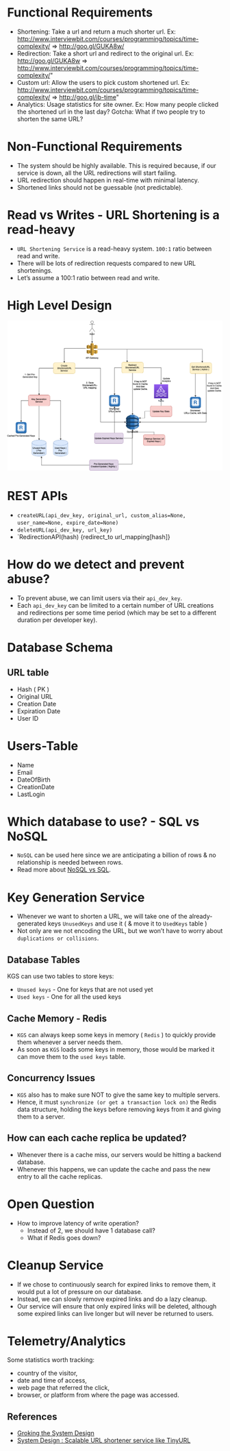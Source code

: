 
# Functional Requirements
- Shortening: Take a url and return a much shorter url. Ex: http://www.interviewbit.com/courses/programming/topics/time-complexity/ => http://goo.gl/GUKA8w/
- Redirection: Take a short url and redirect to the original url.
Ex: http://goo.gl/GUKA8w => http://www.interviewbit.com/courses/programming/topics/time-complexity/"
- Custom url: Allow the users to pick custom shortened url.
Ex: http://www.interviewbit.com/courses/programming/topics/time-complexity/ => http://goo.gl/ib-time"
- Analytics: Usage statistics for site owner.
Ex: How many people clicked the shortened url in the last day?
Gotcha: What if two people try to shorten the same URL?

# Non-Functional Requirements
- The system should be highly available. This is required because, if our service is down, all the URL redirections will start failing.
- URL redirection should happen in real-time with minimal latency.
- Shortened links should not be guessable (not predictable).

# Read vs Writes - URL Shortening is a read-heavy
- `URL Shortening Service` is a read-heavy system. `100:1` ratio between read and write.
- There will be lots of redirection requests compared to new URL shortenings.
- Let’s assume a 100:1 ratio between read and write.

# High Level Design

<img title="URL Shortener" alt="Alt text" src="assets/URL Shortener - HLD.drawio.png">

# REST APIs
- `createURL(api_dev_key, original_url, custom_alias=None, user_name=None, expire_date=None)`
- `deleteURL(api_dev_key, url_key)`
- `RedirectionAPI(hash) {redirect_to url_mapping[hash]}

# How do we detect and prevent abuse? 
- To prevent abuse, we can limit users via their `api_dev_key`.
- Each `api_dev_key` can be limited to a certain number of URL creations and redirections per some time period (which may be set to a different duration per developer key).

# Database Schema

## URL table
- Hash ( PK )
- Original URL
- Creation Date
- Expiration Date
- User ID

# Users-Table
- Name
- Email
- DateOfBirth
- CreationDate
- LastLogin

# Which database to use? - SQL vs NoSQL
- `NoSQL` can be used here since we are anticipating a billion of rows & no relationship is needed between rows.
- Read more about [NoSQL vs SQL](../../1_HLDDesignComponents/3_DatabaseComponents/ReadMe.md).

# Key Generation Service
- Whenever we want to shorten a URL, we will take one of the already-generated keys `UnusedKeys` and use it ( & move it to `UsedKeys` table )
- Not only are we not encoding the URL, but we won’t have to worry about `duplications or collisions`.

## Database Tables
KGS can use two tables to store keys:
- `Unused keys` - One for keys that are not used yet
- `Used keys` - One for all the used keys

## Cache Memory - Redis
- `KGS` can always keep some keys in memory ( `Redis` ) to quickly provide them whenever a server needs them.
- As soon as `KGS` loads some keys in memory, those would be marked it can move them to the `used keys` table.

## Concurrency Issues
- `KGS` also has to make sure NOT to give the same key to multiple servers.
- Hence, it must `synchronize (or get a transaction lock on)` the Redis data structure, holding the keys before removing keys from it and giving them to a server.

## How can each cache replica be updated?
- Whenever there is a cache miss, our servers would be hitting a backend database.
- Whenever this happens, we can update the cache and pass the new entry to all the cache replicas.

# Open Question
- How to improve latency of write operation? 
  - Instead of 2, we should have 1 database call? 
  - What if Redis goes down?

# Cleanup Service
- If we chose to continuously search for expired links to remove them, it would put a lot of pressure on our database. 
- Instead, we can slowly remove expired links and do a lazy cleanup. 
- Our service will ensure that only expired links will be deleted, although some expired links can live longer but will never be returned to users.

# Telemetry/Analytics
Some statistics worth tracking:
- country of the visitor,
- date and time of access,
- web page that referred the click,
- browser, or platform from where the page was accessed.

## References
- [Groking the System Design](https://www.educative.io/courses/grokking-the-system-design-interview/m2ygV4E81AR)
- [System Design : Scalable URL shortener service like TinyURL](https://medium.com/@sandeep4.verma/system-design-scalable-url-shortener-service-like-tinyurl-106f30f23a82)